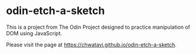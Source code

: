 # odin-etch-a-sketch

This is a project from The Odin Project designed to practice manipulation of DOM using JavaScript.

Please visit the page at https://chwatavi.github.io/odin-etch-a-sketch.